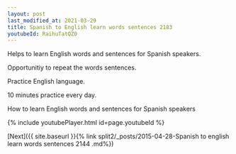 ```yaml
---
layout: post
last_modified_at: 2021-03-29
title: Spanish to English learn words sentences 2183 
youtubeId: RaihuTatQZ0
---
```

 
 
Helps to learn English words and sentences for Spanish speakers.

Opportunitiy to repeat the words sentences. 

Practice English language. 
 
10 minutes practice every day. 
 
How to learn English words and sentences for Spanish speakers 
 
{% include youtubePlayer.html id=page.youtubeId %}
 
 
[Next]({{ site.baseurl }}{% link  split2/_posts/2015-04-28-Spanish to english learn words sentences 2144 .md%})
 
